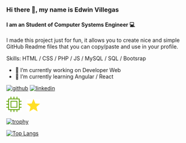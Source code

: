 ### Hi there 👋, my name is Edwin Villegas
#### I am an Student of Computer Systems Engineer 💻
I made this project just for fun, it allows you to create nice and simple GitHub Readme files that you can copy/paste and use in your profile.

Skills: HTML / CSS / PHP / JS / MySQL / SQL / Bootsrap

- 🔭 I’m currently working on Developer Web 
- 🌱 I’m currently learning Angular / React 


[<img src='https://cdn.jsdelivr.net/npm/simple-icons@3.0.1/icons/github.svg' alt='github' height='40'>](https://github.com/https://github.com/Edwin12110)  [<img src='https://cdn.jsdelivr.net/npm/simple-icons@3.0.1/icons/linkedin.svg' alt='linkedin' height='40'>](https://www.linkedin.com/in/https://www.linkedin.com/in/edwin-ivan-villegas-dorantes-3455a2149/)  

<a href='https://docs.github.com/en/developers'><img src='https://raw.githubusercontent.com/acervenky/animated-github-badges/master/assets/devbadge.gif' width='40' height='40'></a> <a href='https://stars.github.com/'><img src='https://raw.githubusercontent.com/acervenky/animated-github-badges/master/assets/starbadge.gif' width='35' height='35'></a> 

[![trophy](https://github-profile-trophy.vercel.app/?username=https://github.com/Edwin12110)](https://github.com/ryo-ma/github-profile-trophy)

[![Top Langs](https://github-readme-stats.vercel.app/api/top-langs/?username=https://github.com/Edwin12110)](https://github.com/anuraghazra/github-readme-stats)



